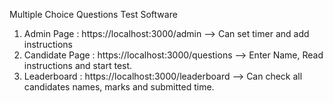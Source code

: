 Multiple Choice Questions Test Software

1. Admin Page : https://localhost:3000/admin --> Can set timer and add instructions
2. Candidate Page : https://localhost:3000/questions --> Enter Name, Read instructions and start test.
3. Leaderboard : https://localhost:3000/leaderboard --> Can check all candidates names, marks and submitted time.

